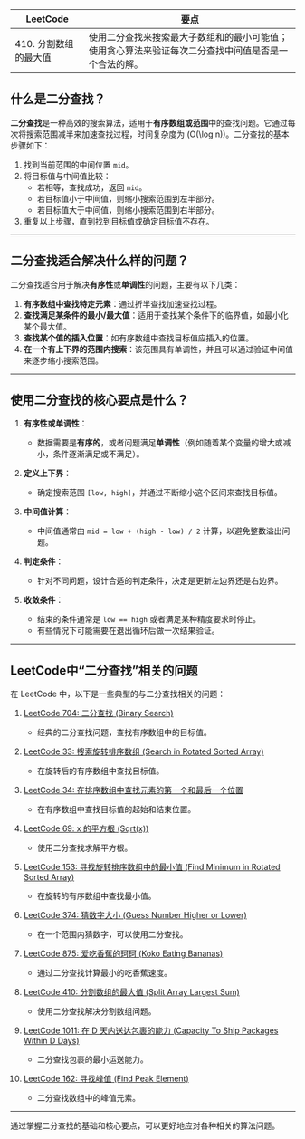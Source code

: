 |LeetCode|要点|
|-------------------------------------|-------------------------------------|
|410. 分割数组的最大值|使用二分查找来搜索最大子数组和的最小可能值；使用贪心算法来验证每次二分查找中间值是否是一个合法的解。|

## 什么是二分查找？

**二分查找**是一种高效的搜索算法，适用于**有序数组或范围**中的查找问题。它通过每次将搜索范围减半来加速查找过程，时间复杂度为 \(O(\log n)\)。二分查找的基本步骤如下：
1. 找到当前范围的中间位置 `mid`。
2. 将目标值与中间值比较：
   - 若相等，查找成功，返回 `mid`。
   - 若目标值小于中间值，则缩小搜索范围到左半部分。
   - 若目标值大于中间值，则缩小搜索范围到右半部分。
3. 重复以上步骤，直到找到目标值或确定目标值不存在。

---

## 二分查找适合解决什么样的问题？

二分查找适合用于解决**有序性**或**单调性**的问题，主要有以下几类：
1. **有序数组中查找特定元素**：通过折半查找加速查找过程。
2. **查找满足某条件的最小/最大值**：适用于查找某个条件下的临界值，如最小化某个最大值。
3. **查找某个值的插入位置**：如有序数组中查找目标值应插入的位置。
4. **在一个有上下界的范围内搜索**：该范围具有单调性，并且可以通过验证中间值来逐步缩小搜索范围。

---

## 使用二分查找的核心要点是什么？

1. **有序性或单调性**：
   - 数据需要是**有序的**，或者问题满足**单调性**（例如随着某个变量的增大或减小，条件逐渐满足或不满足）。
   
2. **定义上下界**：
   - 确定搜索范围 `[low, high]`，并通过不断缩小这个区间来查找目标值。
   
3. **中间值计算**：
   - 中间值通常由 `mid = low + (high - low) / 2` 计算，以避免整数溢出问题。
   
4. **判定条件**：
   - 针对不同问题，设计合适的判定条件，决定是更新左边界还是右边界。
   
5. **收敛条件**：
   - 结束的条件通常是 `low == high` 或者满足某种精度要求时停止。
   - 有些情况下可能需要在退出循环后做一次结果验证。

---

## LeetCode中“二分查找”相关的问题

在 LeetCode 中，以下是一些典型的与二分查找相关的问题：

1. [LeetCode 704: 二分查找 (Binary Search)](https://leetcode-cn.com/problems/binary-search/)
   - 经典的二分查找问题，查找有序数组中的目标值。

2. [LeetCode 33: 搜索旋转排序数组 (Search in Rotated Sorted Array)](https://leetcode-cn.com/problems/search-in-rotated-sorted-array/)
   - 在旋转后的有序数组中查找目标值。

3. [LeetCode 34: 在排序数组中查找元素的第一个和最后一个位置](https://leetcode-cn.com/problems/find-first-and-last-position-of-element-in-sorted-array/)
   - 在有序数组中查找目标值的起始和结束位置。

4. [LeetCode 69: x 的平方根 (Sqrt(x))](https://leetcode-cn.com/problems/sqrtx/)
   - 使用二分查找求解平方根。

5. [LeetCode 153: 寻找旋转排序数组中的最小值 (Find Minimum in Rotated Sorted Array)](https://leetcode-cn.com/problems/find-minimum-in-rotated-sorted-array/)
   - 在旋转的有序数组中查找最小值。

6. [LeetCode 374: 猜数字大小 (Guess Number Higher or Lower)](https://leetcode-cn.com/problems/guess-number-higher-or-lower/)
   - 在一个范围内猜数字，可以使用二分查找。

7. [LeetCode 875: 爱吃香蕉的珂珂 (Koko Eating Bananas)](https://leetcode-cn.com/problems/koko-eating-bananas/)
   - 通过二分查找计算最小的吃香蕉速度。

8. [LeetCode 410: 分割数组的最大值 (Split Array Largest Sum)](https://leetcode-cn.com/problems/split-array-largest-sum/)
   - 使用二分查找解决分割数组问题。

9. [LeetCode 1011: 在 D 天内送达包裹的能力 (Capacity To Ship Packages Within D Days)](https://leetcode-cn.com/problems/capacity-to-ship-packages-within-d-days/)
   - 二分查找包裹的最小运送能力。

10. [LeetCode 162: 寻找峰值 (Find Peak Element)](https://leetcode-cn.com/problems/find-peak-element/)
    - 二分查找数组中的峰值元素。

---

通过掌握二分查找的基础和核心要点，可以更好地应对各种相关的算法问题。
